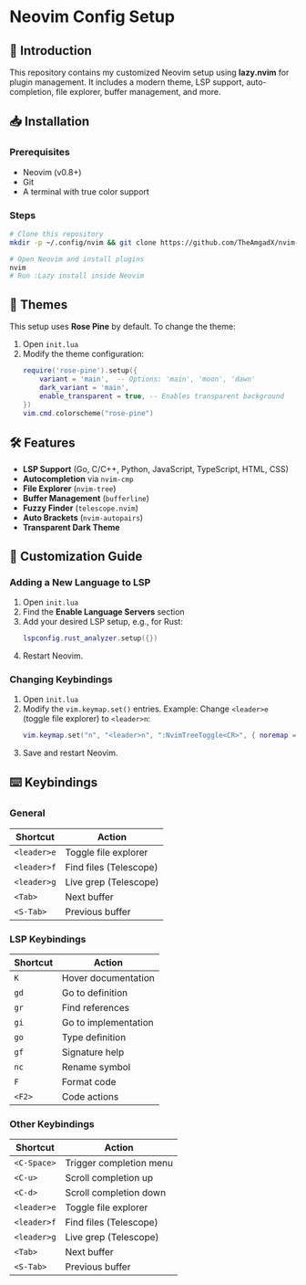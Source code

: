# Neovim Config Setup

## 🚀 Introduction
This repository contains my customized Neovim setup using **lazy.nvim** for plugin management. It includes a modern theme, LSP support, auto-completion, file explorer, buffer management, and more.

## 📥 Installation
### Prerequisites
- Neovim (v0.8+)
- Git
- A terminal with true color support

### Steps
```bash
# Clone this repository
mkdir -p ~/.config/nvim && git clone https://github.com/TheAmgadX/nvim-config ~/.config/nvim

# Open Neovim and install plugins
nvim
# Run :Lazy install inside Neovim
```

## 🎨 Themes
This setup uses **Rose Pine** by default. To change the theme:
1. Open `init.lua`
2. Modify the theme configuration:
   ```lua
   require('rose-pine').setup({
       variant = 'main',  -- Options: 'main', 'moon', 'dawn'
       dark_variant = 'main',
       enable_transparent = true, -- Enables transparent background
   })
   vim.cmd.colorscheme("rose-pine")
   ```

## 🛠️ Features
- **LSP Support** (Go, C/C++, Python, JavaScript, TypeScript, HTML, CSS)
- **Autocompletion** via `nvim-cmp`
- **File Explorer** (`nvim-tree`)
- **Buffer Management** (`bufferline`)
- **Fuzzy Finder** (`telescope.nvim`)
- **Auto Brackets** (`nvim-autopairs`)
- **Transparent Dark Theme**

## 🔧 Customization Guide
### Adding a New Language to LSP
1. Open `init.lua`
2. Find the **Enable Language Servers** section
3. Add your desired LSP setup, e.g., for Rust:
   ```lua
   lspconfig.rust_analyzer.setup({})
   ```
4. Restart Neovim.

### Changing Keybindings
1. Open `init.lua`
2. Modify the `vim.keymap.set()` entries.
   Example: Change `<leader>e` (toggle file explorer) to `<leader>n`:
   ```lua
   vim.keymap.set("n", "<leader>n", ":NvimTreeToggle<CR>", { noremap = true, silent = true })
   ```
3. Save and restart Neovim.

## ⌨️ Keybindings
### General
| Shortcut        | Action                  |
|----------------|-------------------------|
| `<leader>e`    | Toggle file explorer    |
| `<leader>f`    | Find files (Telescope)  |
| `<leader>g`    | Live grep (Telescope)   |
| `<Tab>`        | Next buffer             |
| `<S-Tab>`      | Previous buffer         |

### LSP Keybindings
| Shortcut  | Action                      |
|----------|-----------------------------|
| `K`      | Hover documentation         |
| `gd`     | Go to definition            |
| `gr`     | Find references             |
| `gi`     | Go to implementation        |
| `go`     | Type definition             |
| `gf`     | Signature help              |
| `nc`     | Rename symbol               |
| `F`      | Format code                 |
| `<F2>`   | Code actions                |

### Other Keybindings
| Shortcut       | Action                           |
|---------------|---------------------------------|
| `<C-Space>`   | Trigger completion menu        |
| `<C-u>`       | Scroll completion up           |
| `<C-d>`       | Scroll completion down         |
| `<leader>e`   | Toggle file explorer           |
| `<leader>f`   | Find files (Telescope)         |
| `<leader>g`   | Live grep (Telescope)          |
| `<Tab>`       | Next buffer                    |
| `<S-Tab>`     | Previous buffer                |

